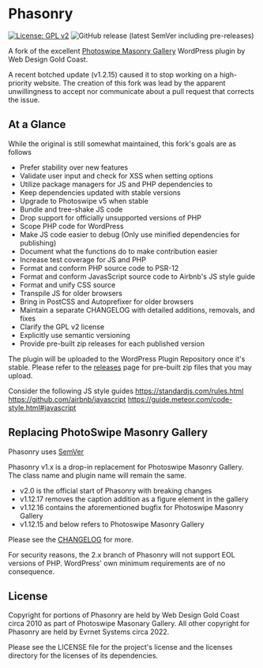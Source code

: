 # Phasonry

[![License: GPL v2](https://img.shields.io/badge/License-GPL_v2-blue.svg)](https://www.gnu.org/licenses/old-licenses/gpl-2.0.en.html) ![GitHub release (latest SemVer including pre-releases)](https://img.shields.io/github/v/release/jedburke/phasonry?include_prereleases)

A fork of the excellent [Photoswipe Masonry Gallery](https://github.com/thriveweb/photoswipe-masonry) WordPress plugin by Web Design Gold Coast.

A recent botched update (v1.2.15) caused it to stop working on a high-priority website. The creation of this fork was lead by the apparent unwillingness to accept nor communicate about a pull request that corrects the issue.

## At a Glance

While the original is still somewhat maintained, this fork's goals are as follows

+ Prefer stability over new features
+ Validate user input and check for XSS when setting options
+ Utilize package managers for JS and PHP dependencies to
+ Keep dependencies updated with stable versions
+ Upgrade to Photoswipe v5 when stable
+ Bundle and tree-shake JS code
+ Drop support for officially unsupported versions of PHP
+ Scope PHP code for WordPress
+ Make JS code easier to debug (Only use minified dependencies for publishing)
+ Document what the functions do to make contribution easier
+ Increase test coverage for JS and PHP
+ Format and conform PHP source code to PSR-12
+ Format and conform JavasScript source code to Airbnb's JS style guide
+ Format and unify CSS source
+ Transpile JS for older browsers
+ Bring in PostCSS and Autoprefixer for older browsers
+ Maintain a separate CHANGELOG with detailed additions, removals, and fixes
+ Clarify the GPL v2 license
+ Explicitly use semantic versioning
+ Provide pre-built zip releases for each published version

The plugin will be uploaded to the WordPress Plugin Repository once it's stable. Please refer to the [releases](/releases) page for pre-built zip files that you may upload.

Consider the following JS style guides
 https://standardjs.com/rules.html
 https://github.com/airbnb/javascript
 https://guide.meteor.com/code-style.html#javascript


## Replacing PhotoSwipe Masonry Gallery

Phasonry uses [SemVer](https://semver.org/)

Phasonry v1.x is a drop-in replacement for Photoswipe Masonry Gallery. The class name and plugin name will remain the same.

+ v2.0 is the official start of Phasonry with breaking changes
+ v1.12.17 removes the caption addition as a figure element in the gallery
+ v1.12.16 contains the aforementioned bugfix for Photoswipe Masonry Gallery
+ v1.12.15 and below refers to Photoswipe Masonry Gallery

Please see the [CHANGELOG](/CHANGELOG.md) for more.

For security reasons, the 2.x branch of Phasonry will not support EOL versions of PHP. WordPress' own minimum requirements are of no consequence.

## License

Copyright for portions of Phasonry are held by Web Design Gold Coast circa 2010 as part of Photoswipe Masonary Gallery. All other copyright for Phasonry are held by Evrnet Systems circa 2022.

Please see the LICENSE file for the project's license and the licenses directory for the licenses of its dependencies.
